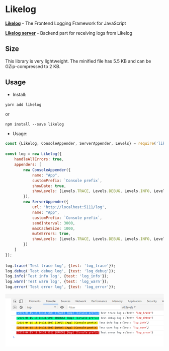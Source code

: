 Likelog
======

[**Likelog**](https://github.com/uxname/likelog) - The Frontend Logging Framework for JavaScript
 
[**Likelog server**](https://github.com/uxname/likelogserver) - Backend part for receiving logs from Likelog 

## Size
This library is very lightweight. The minified file has 5.5 KB and can be GZip-compressed to 2 KB.

## Usage

* Install:

`yarn add likelog`

or

`npm install --save likelog`

* Usage:

```javascript
const {Likelog, ConsoleAppender, ServerAppender, Levels} = require('likelog');

const log = new Likelog({
    handleAllErrors: true,
    appenders: [
        new ConsoleAppender({
            name: "App",
            customPrefix: `Console prefix`,
            showDate: true,
            showLevels: [Levels.TRACE, Levels.DEBUG, Levels.INFO, Levels.WARN, Levels.ERROR],
        }),
        new ServerAppender({
            url: 'http://localhost:5111/log',
            name: "App",
            customPrefix: `Console prefix`,
            sendInterval: 3000,
            maxCacheSize: 1000,
            muteErrors: true,
            showLevels: [Levels.TRACE, Levels.DEBUG, Levels.INFO, Levels.WARN, Levels.ERROR],
        })
    ]
});

log.trace('Test trace log', {test: 'log_trace'});
log.debug('Test debug log', {test: 'log_debug'});
log.info('Test info log', {test: 'log_info'});
log.warn('Test warn log', {test: 'log_warn'});
log.error('Test error log', {test: 'log_error'});
```

![](./.github/demo.png)
